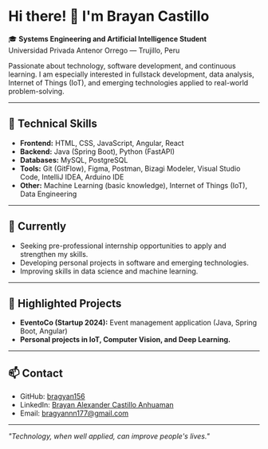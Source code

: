 # Hi there! 👋 I'm Brayan Castillo

🎓 **Systems Engineering and Artificial Intelligence Student**  
Universidad Privada Antenor Orrego — Trujillo, Peru

Passionate about technology, software development, and continuous learning. I am especially interested in fullstack development, data analysis, Internet of Things (IoT), and emerging technologies applied to real-world problem-solving.

---

## 🚀 Technical Skills

- **Frontend:** HTML, CSS, JavaScript, Angular, React
- **Backend:** Java (Spring Boot), Python (FastAPI)
- **Databases:** MySQL, PostgreSQL
- **Tools:** Git (GitFlow), Figma, Postman, Bizagi Modeler, Visual Studio Code, IntelliJ IDEA, Arduino IDE
- **Other:** Machine Learning (basic knowledge), Internet of Things (IoT), Data Engineering

---

## 🌱 Currently

- Seeking pre-professional internship opportunities to apply and strengthen my skills.
- Developing personal projects in software and emerging technologies.
- Improving skills in data science and machine learning.

---

## 🧩 Highlighted Projects

- **EventoCo (Startup 2024):** Event management application (Java, Spring Boot, Angular)
- **Personal projects in IoT, Computer Vision, and Deep Learning.**

---

## 📫 Contact

- GitHub: [bragyan156](https://github.com/bragyan156)
- LinkedIn: [Brayan Alexander Castillo Anhuaman](http://www.linkedin.com/in/brayan-alexander-castillo-anhuaman-667b81329)
- Email: bragyannn177@gmail.com

---

*"Technology, when well applied, can improve people's lives."*

